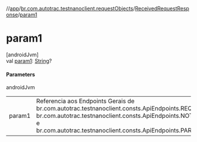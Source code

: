 //[app](../../../index.md)/[br.com.autotrac.testnanoclient.requestObjects](../index.md)/[ReceivedRequestResponse](index.md)/[param1](param1.md)

# param1

[androidJvm]\
val [param1](param1.md): [String](https://kotlinlang.org/api/latest/jvm/stdlib/kotlin/-string/index.html)?

#### Parameters

androidJvm

| | |
|---|---|
| param1 | Referencia aos Endpoints Gerais de br.com.autotrac.testnanoclient.consts.ApiEndpoints.REQUEST, br.com.autotrac.testnanoclient.consts.ApiEndpoints.NOTIFICATION e br.com.autotrac.testnanoclient.consts.ApiEndpoints.PARAMETER. |
